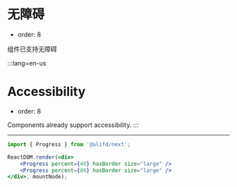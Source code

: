 # 无障碍

- order: 8

组件已支持无障碍

:::lang=en-us
# Accessibility

- order: 8

Components already support accessibility.
:::

---

````jsx
import { Progress } from '@alifd/next';

ReactDOM.render(<div>
    <Progress percent={40} hasBorder size="large" />
    <Progress percent={80} hasBorder size="large" />
</div>, mountNode);
````
